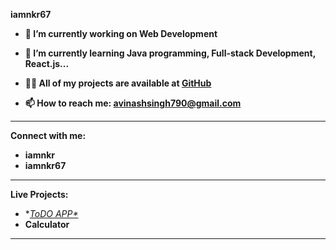 

**iamnkr67**

- **🔭 I’m currently working on Web Development**

- **🌱 I’m currently learning Java programming, Full-stack Development, React.js...**

- **👨‍💻 All of my projects are available at [GitHub](https://github.com/avinashsingh790)**

- **📫 How to reach me: avinashsingh790@gmail.com**

---

**Connect with me:**

- **iamnkr**
- **iamnkr67**

---

**Live Projects:**

- **[ToDO APP*](https://avinashsingh790.github.io/Todo-APP/)*
- **Calculator**

---

